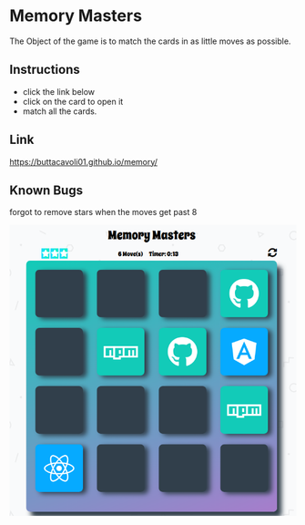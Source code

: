 # Memory Masters
  The Object of the game is to match the cards in as little moves as possible.

## Instructions

- click the link below
- click on the card to open it
- match all the cards.

## Link
https://buttacavoli01.github.io/memory/

## Known Bugs

forgot to remove stars when the moves get past 8 

![alt text](mem-masta.png)
